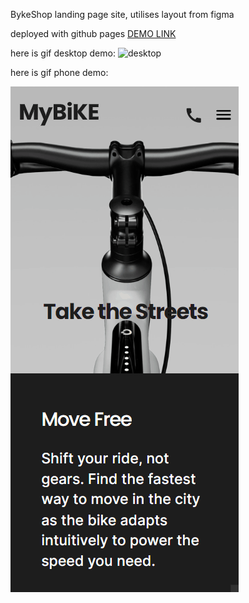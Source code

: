 BykeShop landing page site, utilises layout from figma

deployed with github pages [DEMO LINK](https://pavel-gutsal.github.io/BikeShop/)


here is gif desktop demo:
![desktop](./description/desktop.gif)

here is gif phone demo:

![phone](./description/phone.gif)


